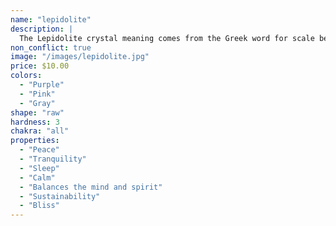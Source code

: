 ```yaml
---
name: "lepidolite"
description: |
  The Lepidolite crystal meaning comes from the Greek word for scale because of its association with restoring balance and harmony. If you’ve been experiencing a roller coaster of emotions, find your anchor with Lepidolite, a powerful balancing stone among the blue crystals. Its intense blue color evokes the spirit of the sky and the oceans, the life-giving elements of the planet in the never-ending cycle of life. Make peace with the world by calling on the Lepidolite crystal stone meaning to discover your true purpose in life.
non_conflict: true
image: "/images/lepidolite.jpg"
price: $10.00
colors:
  - "Purple"
  - "Pink"
  - "Gray"
shape: "raw"
hardness: 3
chakra: "all"
properties:
  - "Peace"
  - "Tranquility"
  - "Sleep"
  - "Calm"
  - "Balances the mind and spirit"
  - "Sustainability"
  - "Bliss"
---
```

